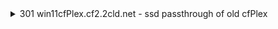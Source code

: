 
<details>
  <summary>301 win11cfPlex.cf2.2cld.net - ssd passthrough of old cfPlex</summary>

  ## win11cfPlex.cf2.2cld.net
  uses old cfPlex with ssd drive pass-through [youtube](https://www.youtube.com/watch?v=eFDcCxRS5Xk)
  Tutorial on how to virtualise an old existing Windows install you might want to recover data from.
  VirtIO Drivers: [https://pve.proxmox.com/wiki/Windows_VirtIO_Drivers](https://pve.proxmox.com/wiki/Windows_VirtIO_Drivers)
  
  - CMD to mount SATA drives to VM (-sata can be interchanged with -scsi):
    ```bash
    qm set "VM ID" -sata1 /dev/disk/by-id/ata-"MODEL"_"SN"
    ```
  - CMD I used to connect the cfPlex SSD to 301
    ```bash
    qm set 301 -sata1 /dev/disk/by-id/ata-WDC_WDBNCE0010PNC_2017A5808811
    ```
  - Run the virtio-win-gt-x64 installer for 64-bit or -x86 for 32-bit. 

</details>
